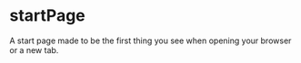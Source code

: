 # startPage
A start page made to be the first thing you see when opening your browser or a new tab.
